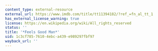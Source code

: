 ```yaml
---
content_type: external-resource
external_url: https://www.imdb.com/title/tt11394182/?ref_=fn_al_tt_1
has_external_license_warning: true
license: https://en.wikipedia.org/wiki/All_rights_reserved
status: ''
title: '*Feels Good Man*'
uid: 1c3cf785-7610-4ebc-a439-e989297fbf97
wayback_url: ''
---
```

